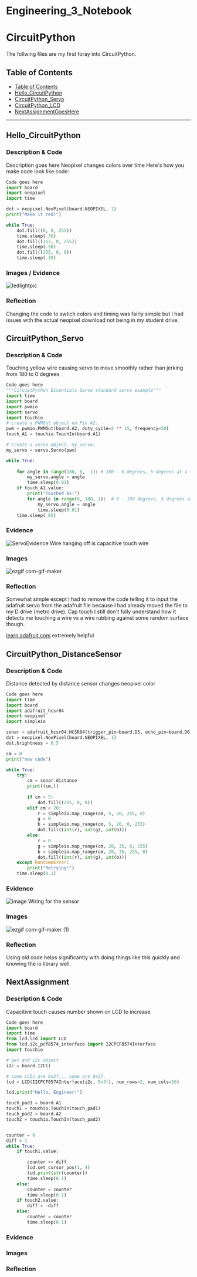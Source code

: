 # Engineering_3_Notebook
# CircuitPython
 The follwing files are my first foray into CircuitPython.
## Table of Contents
* [Table of Contents](#TableOfContents)
* [Hello_CircuitPython](#Hello_CircuitPython)
* [CircuitPython_Servo](#CircuitPython_Servo)
* [CircuitPython_LCD](#CircuitPython_LCD)
* [NextAssignmentGoesHere](#NextAssignment)
---

## Hello_CircuitPython

### Description & Code
Description goes here
Neopixel changes colors over time
Here's how you make code look like code:

```python
Code goes here
import board
import neopixel
import time

dot = neopixel.NeoPixel(board.NEOPIXEL, 1)
print("Make it red!")

while True:
    dot.fill((0, 0, 255))
    time.sleep(.30)
    dot.fill((153, 0, 255))
    time.sleep(.30)
    dot.fill((255, 0, 0))
    time.sleep(.30)
```


### Images / Evidence
![ledlightpic](https://user-images.githubusercontent.com/71345181/133625107-908011a3-f2ad-4a12-a524-92a9d155694c.jpg)

### Reflection

Changing the code to swtich colors and timing was fairly simple but I had issues with the actual neopixel download not being in my student drive.




## CircuitPython_Servo

### Description & Code
Touching yellow wire causing servo to move smoothly rather than jerking from 180 to 0 degrees
```python
Code goes here
"""CircuitPython Essentials Servo standard servo example"""
import time
import board
import pwmio
import servo
import touchio
# create a PWMOut object on Pin A2.
pwm = pwmio.PWMOut(board.A2, duty_cycle=2 ** 15, frequency=50)
touch_A1 = touchio.TouchIn(board.A1)

# Create a servo object, my_servo.
my_servo = servo.Servo(pwm)

while True:
    
    for angle in range(180, 0, -1): # 180 - 0 degrees, 5 degrees at a time.
        my_servo.angle = angle
        time.sleep(0.01)
    if touch_A1.value:
        print("Touched A1!")
        for angle in range(0, 180, 1):  # 0 - 180 degrees, 5 degrees at a time.
            my_servo.angle = angle
            time.sleep(0.01)
    time.sleep(.05) 


```

### Evidence
![ServoEvidence](https://user-images.githubusercontent.com/71345181/133624650-4b4e675e-5a12-46e6-9875-83fdaabe821c.png)
Wire hanging off is capacitive touch wire
### Images
![ezgif com-gif-maker](https://user-images.githubusercontent.com/71345181/133622973-0dc4623e-d1af-48bd-8901-5fd99dc2f4a8.gif)

### Reflection
Somewhat simple except I had to remove the code telling it to input the adafruit servo from the adafruit file because I had already moved the file to my D drive (metro drive). Cap touch I still don't fully understand how it detects me touching a wire vs a wire rubbing against some random surface though.

[learn.adafruit.com](url) extremely helpful



## CircuitPython_DistanceSensor

### Description & Code
Distance detected by distance sensor changes neopixel color
```python
Code goes here
import time
import board
import adafruit_hcsr04
import neopixel
import simpleio

sonar = adafruit_hcsr04.HCSR04(trigger_pin=board.D5, echo_pin=board.D6)
dot = neopixel.NeoPixel(board.NEOPIXEL, 1)
dot.brightness = 0.5

cm = 0
print("new code")

while True:
    try:
        cm = sonar.distance
        print((cm,))
        
        if cm < 5:
            dot.fill((255, 0, 0))
        elif cm < 20:
            r = simpleio.map_range(cm, 5, 20, 255, 0)
            g = 0
            b = simpleio.map_range(cm, 5, 20, 0, 255)
            dot.fill((int(r), int(g), int(b)))
        else:
            r = 0
            g = simpleio.map_range(cm, 20, 35, 0, 255)
            b = simpleio.map_range(cm, 20, 35, 255, 0)
            dot.fill((int(r), int(g), int(b)))
    except RuntimeError:
        print("Retrying!")
    time.sleep(0.1)
```

### Evidence
![image](https://user-images.githubusercontent.com/71345181/134191171-18690e02-85c2-4f71-8a88-c707cf0dbbc7.png)
Wiring for the sensor
### Images
![ezgif com-gif-maker (1)](https://user-images.githubusercontent.com/71345181/134514464-caa97a3e-3cad-4ae1-9206-1270b65ca029.gif)

### Reflection

Using old code helps significantly with doing things like this quickly and knowing the io library well.



## NextAssignment

### Description & Code
Capacitive touch causes number shown on LCD to increase
```python
Code goes here
import board
import time
from lcd.lcd import LCD
from lcd.i2c_pcf8574_interface import I2CPCF8574Interface
import touchio

# get and i2c object
i2c = board.I2C()

# some LCDs are 0x3f... some are 0x27.
lcd = LCD(I2CPCF8574Interface(i2c, 0x3f), num_rows=2, num_cols=16)

lcd.print("Hello, Engineer!")

touch_pad1 = board.A1
touch1 = touchio.TouchIn(touch_pad1)
touch_pad2 = board.A2
touch2 = touchio.TouchIn(touch_pad2)


counter = 0
diff = 1
while True:
    if touch1.value:

        counter += diff
        lcd.set_cursor_pos(1, 4)
        lcd.print(str(counter))
        time.sleep(0.1)
    else:
        counter = counter
        time.sleep(0.1)
    if touch2.value:
        diff = -diff
    else:
        counter = counter
        time.sleep(0.1)

```

### Evidence

### Images

### Reflection
